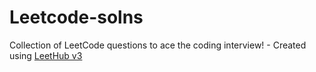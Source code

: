 # Leetcode-solns
Collection of LeetCode questions to ace the coding interview! - Created using [LeetHub v3](https://github.com/raphaelheinz/LeetHub-3.0)
